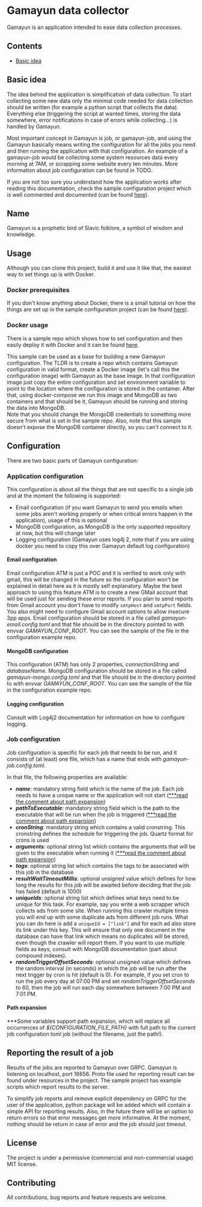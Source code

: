 # Gamayun data collector

Gamayun is an application intended to ease data collection processes. 

## Contents
* [Basic idea](#basic-idea)

<a name="basic-idea"></a>
## Basic idea
The idea behind the application is simplification of data collection. To start collecting some new data only the minimal code needed for data collection should be written (for example a python script that collects the data). Everything else (triggering the script at wanted times, storing the data somewhere, error notifications in case of errors while collecting...) is handled by Gamayun.

Most important concept in Gamayun is job, or gamayun-job, and using the Gamayun basically means writing the configuration for all the jobs you need and then running the application with that configuration. An example of a gamayun-job would be collecting some system resources data every morning at 7AM, or scrapping some website every ten minutes. More information about job configuration can be found in TODO.

If you are not too sure you understand how the application works after reading this documentation, check the sample configuration project which is well commented and documented (can be found [here](https://github.com/ivan-brko/GamayunConfigurationSample)).     

## Name 
Gamayun is a prophetic bird of Slavic folklore, a symbol of wisdom and knowledge.

## Usage
Although you can clone this project, build it and use it like that, the easiest way to set things up is with Docker.

### Docker prerequisites 
If you don't know anything about Docker, there is a small tutorial on how the things are set up in the sample configuration project (can be found [here](https://github.com/ivan-brko/GamayunConfigurationSample)). 

### Docker usage
There is a sample repo which shows how to set configuration and then easily deploy it with Docker and it can be found [here](https://github.com/ivan-brko/GamayunConfigurationSample).

This sample can be used as a base for building a new Gamayun configuration. The TLDR is to create a repo which contains Gamayun configuration in valid format, create a Docker image (let's call this the configuration image) with Gamayun as the base image. In that configuration image just copy the entire configuration and set environment variable to point to the location where the configuration is stored in the container. After that, using docker-compose we run this image and MongoDB as two containers and that should be it, Gamayun should be running and storing the data into MongoDB.   
Note that you should change the MongoDB credentials to something more secure from what is set in the sample repo.
Also, note that this sample doesn't expose the MongoDB container directly, so you can't connect to it.

## Configuration
There are two basic parts of Gamayun configuration:
### Application configuration
This configuration is about all the things that are not specific to a single job and at the moment the following is supported:
 * Email configuration (if you want Gamayun to send you emails when some jobs aren't working properly or when critical errors happen in the application), usage of this is optional
 * MongoDB configuration, as MongoDB is the only supported repository at now, but this will change later
 * Logging configuration (Gamayun uses log4j 2, note that if you are using docker you need to copy this over Gamayun default log configuration)

#### Email configuration 
Email configuration ATM is just a POC and it is verified to work only with gmail, this will be changed in the future so the configuration won't be explained in detail here as it is mostly self explanatory. Maybe the best approach to using this feature ATM is to create a new GMail account that will be used just for sending these error reports. If you plan to send reports from Gmail account you don't have to modify ```smtpHost``` and ```smtpPort``` fields. You also might need to configure Gmail account options to allow insecure 3pp apps.
Email configuration should be stored in a file called _gamayun-email.config.toml_ and that file should be in the directory pointed to with envvar _GAMAYUN_CONF_ROOT_. You can see the sample of the file in the configuration example repo. 
#### MongoDB configuration
This configuration (ATM) has only 2 properties, _connectionString_ and _databaseName_.
MongoDB configuration should be stored in a file called _gamayun-mongo.config.toml_ and that file should be in the directory pointed to with envvar _GAMAYUN_CONF_ROOT_. You can see the sample of the file in the configuration example repo.
#### Logging configuration
Consult with Log4j2 documentation for information on how to configure logging.

### Job configuration
Job configuration is specific for each job that needs to be run, and it consists of (at least) one file, which has a name that ends with _gamayun-job.config.toml_.

In that file, the following properties are available: 
* _**name**_: mandatory string field which is the name of the job. Each job needs to have a unique name or the application will not start ([***read the comment about path expansion](path-expansion))
* _**pathToExecutable**_: mandatory string field which is the path to the executable that will be run when the job is triggered ([***read the comment about path expansion](path-expansion))
* _**cronString**_: mandatory string which contains a valid cronstring. This cronstring defines the schedule for triggering the job. Quartz format for crons is used
* _**arguments**_: optional string list which contains the arguments that will be given to the executable when running it ([***read the comment about path expansion](path-expansion)) 
* _**tags**_: optional string list which contains the tags to be associated with this job in the database
* _**resultWaitTimeoutMillis**_: optional unsigned value which defines for how long the results for this job will be awaited before deciding that the job has failed (default is 1000)
* _**uniqueIds**_: optional string list which defines what keys need to be unique for this task. For example, say you write a web scrapper which collects ads from some site. When running this crawler multiple times you will end up with some duplicate ads from different job runs. What you can do here is add a ```uniqueId = ["link"]``` and for each ad also store its link under this key. This will ensure that only one document in the database can have that link which means no duplicates will be stored, even though the crawler will report them. If you want to use multiple fields as keys, consult with MongoDB documentation (part about compound indexes). 
* **_randomTriggerOffsetSeconds_**: optional unsigned value which defines the random interval (in seconds) in which the job will be run after the next trigger by cron is hit (default is 0). For example, if you set cron to run the job every day at 07:00 PM and set _randomTriggerOffsetSeconds_ to 60, then the job will run each day somewhere between 7:00 PM and 7:01 PM.

<a name="path-expansion"></a>
#### Path expansion
***Some variables support path expansion, which will replace all occurrences of _${CONFIGURATION_FILE_PATH}_ with full path to the current job configuration toml job (without the filename, just the path!).

## Reporting the result of a job
Results of the jobs are reported to Gamayun over GRPC. Gamayun is listening on localhost, port 16656. Proto file used for reporting result can be found under resources in the project. The sample project has example scripts which report results to the server. 

To simplify job reports and remove explicit dependency on GRPC for the user of the application, python package will be added which will contain a simple API for reporting results. Also, in the future there will be an option to return errors so that error messages get more informative. At the moment, nothing should be return in case of error and the job should just timeout.

## License
The project is under a permissive (commercial and non-commercial usage) MIT license.

## Contributing 
All contributions, bug reports and feature requests are welcome. 